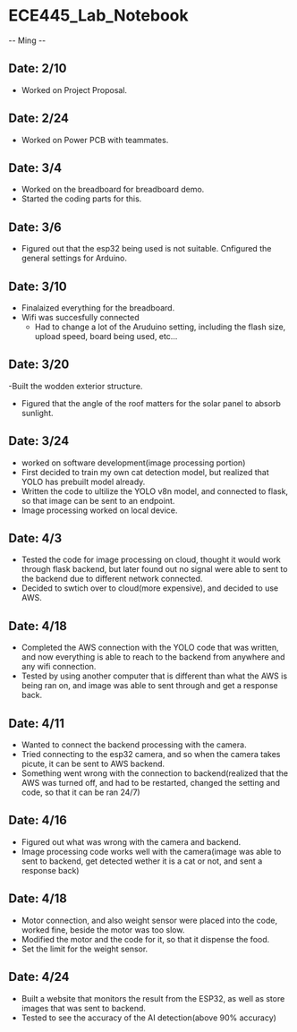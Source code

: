 # ECE445_Lab_Notebook
-- Ming -- 


Date: 2/10
-- 

- Worked on Project Proposal.

Date: 2/24
-- 
- Worked on Power PCB with teammates. 


Date: 3/4
-- 
- Worked on the breadboard for breadboard demo.
- Started the coding parts for this.


Date: 3/6
-- 
- Figured out that the esp32 being used is not suitable.
 Cnfigured the general settings for Arduino.


Date: 3/10
-- 
- Finalaized everything for the breadboard. 
- Wifi was succesfully connected
    - Had to change a lot of the Aruduino setting, including the flash size, upload speed, board being used, etc...


Date: 3/20
-- 
-Built the wodden exterior structure. 
- Figured that the angle of the roof matters for the solar panel to absorb sunlight. 


Date: 3/24
-- 
- worked on software development(image processing portion)
- First decided to train my own cat detection model, but realized that YOLO has prebuilt model already.
- Written the code to ultilize the YOLO v8n model, and connected to flask, so that image can be sent to an endpoint.
- Image processing worked on local device.



Date: 4/3
-- 
- Tested the code for image processing on cloud, thought it would work through flask backend, but later found out no signal were able to sent to the backend due to different network connected.
- Decided to swtich over to cloud(more expensive), and decided to use AWS. 

Date: 4/18
-- 
- Completed the AWS connection with the YOLO code that was written, and now everything is able to reach to the backend from anywhere and any wifi connection. 
- Tested by using another computer that is different than what the AWS is being ran on, and image was able to sent through and get a response back. 


Date: 4/11
-- 
- Wanted to connect the backend processing with the camera.
- Tried connecting to the esp32 camera, and so when the camera takes picute, it can be sent to AWS backend. 
- Something went wrong with the connection to backend(realized that the AWS was turned off, and had to be restarted, changed the setting and code, so that it can be ran 24/7)


Date: 4/16
-- 
- Figured out what was wrong with the camera and backend.
- Image processing code works well with the camera(image was able to sent to backend, get detected wether it is a cat or not, and sent a response back)


Date: 4/18
--
- Motor connection, and also weight sensor were placed into the code, worked fine, beside the motor was too slow. 
- Modified the motor and the code for it, so that it dispense the food.
- Set the limit for the weight sensor. 


Date: 4/24
-- 
- Built a website that monitors the result from the ESP32, as well as store images that was sent to backend. 
- Tested to see the accuracy of the AI detection(above 90% accuracy)













